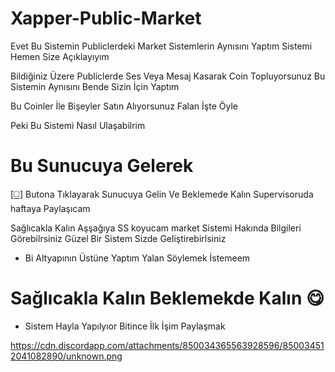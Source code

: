 # Xapper-Public-Market

Evet Bu Sistemin Publiclerdeki Market Sistemlerin Aynısını Yaptım Sistemi Hemen Size Açıklayıyım

Bildiğiniz Üzere Publiclerde Ses Veya Mesaj Kasarak Coin Topluyorsunuz Bu Sistemin Aynısını Bende Sizin İçin Yaptım

Bu Coinler İle Bişeyler Satın Alıyorsunuz Falan İşte Öyle

Peki Bu Sistemi Nasıl Ulaşabilrim

# Bu Sunucuya Gelerek

[[◻️]](https://discord.gg/vgeEAaTfHQ) Butona Tıklayarak Sunucuya Gelin Ve Beklemede Kalın Supervisoruda haftaya Paylaşıcam

Sağlıcakla Kalın Aşşağıya SS koyucam market Sistemi Hakında Bilgileri Görebilrsiniz Güzel Bir Sistem Sizde Geliştirebirlsiniz

+ Bi Altyapının Üstüne  Yaptım Yalan Söylemek İstemeem 

# Sağlıcakla Kalın Beklemekde Kalın 😋


+ Sistem Hayla Yapılyıor Bitince İlk İşim Paylaşmak

https://cdn.discordapp.com/attachments/850034365563928596/850034512041082890/unknown.png
